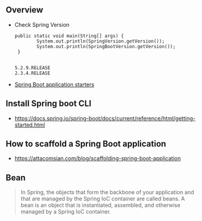 ## Overview

- Check Spring Version
    ```shell
    public static void main(String[] args) {
		    System.out.println(SpringVersion.getVersion());
		    System.out.println(SpringBootVersion.getVersion());
	 }
  
  
    5.2.9.RELEASE
    2.3.4.RELEASE
    ```
- [Spring Boot application starters](https://docs.spring.io/spring-boot/docs/current/reference/htmlsingle/#using-boot-starter)


## Install Spring boot CLI
- https://docs.spring.io/spring-boot/docs/current/reference/html/getting-started.html

## How to scaffold a Spring Boot application
- https://attacomsian.com/blog/scaffolding-spring-boot-application

## Bean
  > In Spring, the objects that form the backbone of your application and that are managed by the Spring IoC container are called beans. A bean is an object that is instantiated, assembled, and otherwise managed by a Spring IoC container.

